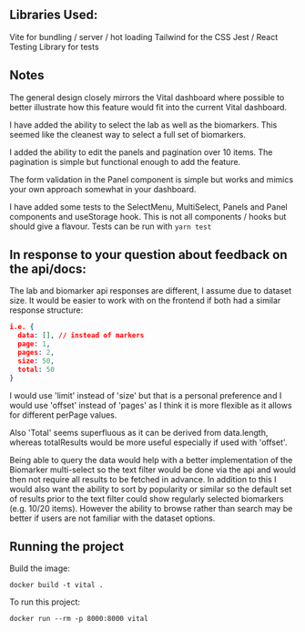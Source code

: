 
## Libraries Used:

Vite for bundling / server / hot loading
Tailwind for the CSS
Jest / React Testing Library for tests

## Notes

The general design closely mirrors the Vital dashboard where possible to better illustrate how this feature would fit into the current Vital dashboard.

I have added the ability to select the lab as well as the biomarkers.  This seemed like the cleanest way to select a full set of biomarkers.

I added the ability to edit the panels and pagination over 10 items.  The pagination is simple but functional enough to add the feature.  

The form validation in the Panel component is simple but works and mimics your own approach somewhat in your dashboard.

I have added some tests to the SelectMenu, MultiSelect, Panels and Panel components and useStorage hook.  This is not all components / hooks but should give a flavour.  Tests can be run with `yarn test`

## In response to your question about feedback on the api/docs:

The lab and biomarker api responses are different, I assume due to dataset size.  It would be easier to work with on the frontend if both had a similar response structure:
```json
i.e. {
  data: [], // instead of markers
  page: 1,
  pages: 2,
  size: 50,
  total: 50
}
```

I would use 'limit' instead of 'size' but that is a personal preference and I would use 'offset' instead of 'pages' as I think it is more flexible as it allows for different perPage values.  

Also 'Total' seems superfluous as it can be derived from data.length, whereas totalResults would be more useful especially if used with 'offset'.

Being able to query the data would help with a better implementation of the Biomarker multi-select so the text filter would be done via the api and would then not require all results to be fetched in advance.  In addition to this I would also want the ability to sort by popularity or similar so the default set of results prior to the text filter could show regularly selected biomarkers (e.g. 10/20 items).  However the ability to browse rather than search may be better if users are not familiar with the dataset options.

## Running the project

Build the image:

`docker build -t vital .`

To run this project:

`docker run --rm -p 8000:8000 vital`